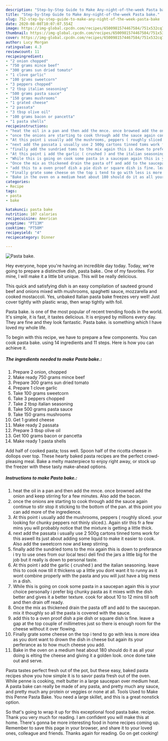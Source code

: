 ```yaml
---
description: "Step-by-Step Guide to Make Any-night-of-the-week Pasta bake."
title: "Step-by-Step Guide to Make Any-night-of-the-week Pasta bake."
slug: 752-step-by-step-guide-to-make-any-night-of-the-week-pasta-bake
date: 2020-08-08T10:07:07.554Z
image: https://img-global.cpcdn.com/recipes/6500981574467584/751x532cq70/pasta-bake-recipe-main-photo.jpg
thumbnail: https://img-global.cpcdn.com/recipes/6500981574467584/751x532cq70/pasta-bake-recipe-main-photo.jpg
cover: https://img-global.cpcdn.com/recipes/6500981574467584/751x532cq70/pasta-bake-recipe-main-photo.jpg
author: Lucy Morgan
ratingvalue: 4.3
reviewcount: 11
recipeingredient:
- "2 onion chopped"
- "750 grams mince beef"
- "300 grams sun dried tomato"
- "1 clove garlic"
- "100 grams sweetcorn"
- "3 peppers chopped"
- "2 tbsp italian seasoning"
- "500 grams pasta sauce"
- "150 grams mushrooms"
- "1 grated cheese"
- "2 passata"
- "3 tbsp olive oil"
- "100 grams bacon or pancetta"
- "1 pasta shells"
recipeinstructions:
- "heat the oil in a pan and then add the mnce. once browned add the onion and keep stirring for a few minutes. Also add the bacon."
- "once the onions are starting to cook through add the sauce again continue to stir stop it sticking to the bottom of the pan. at this point you can add more of the ingredience."
- "At this point i usually add the mushrooms, peppers ( roughly sliced. your looking for chunky peppers not thinly sliced.). Again stir this fr a few mins you will probably notice that the mixture is getting a little thick."
- "next add the passata i usually use 2 500g cartons tinned toms work for this aswell its just about adding some liquid to make it easier to cook. Also add the sweetcorn now and keep stirring."
- "finally add the sundried toms to the mix again this is down to preferance i try to use ones from our local tesci deli find the jars a little big for the job but it really is down to personal taste."
- "At this point i add the garlic ( crushed ) and the italian seasoning. leave this to cook now till it thickens up a little you dont want it to runny as it wont combine properly with the pasta and you will just have a big mess in a dish."
- "While this is going on cook some pasta in a saucepan again this is your choice personally i prefer big chunky pasta as it mixes with the dish better and gives it a better texture. cook for about 10 to 12 mins till soft and then drain off ready."
- "Once the mix as thickened drain the pasta off and add to the saucepan. mix it thoughly so all the pasta is covered with the sauce."
- "add this to a oven proof dish a pie dish or square dish is fine. leave a gap at the top couple of millimetres just so there is enough room for the cheese without it over flowing."
- "Finally grate some cheese on the top i tend to go with less is more idea as you dont want to drown the dish in cheese but again its your perferance as to how much cheese you add."
- "Bake in the oven on a medium heat about 180 should do it as all your doing is elting the cheese and giving it a golden look. once done take out and serve."
categories:
- Recipe
tags:
- pasta
- bake

katakunci: pasta bake 
nutrition: 107 calories
recipecuisine: American
preptime: "PT13M"
cooktime: "PT58M"
recipeyield: "4"
recipecategory: Dinner

---
```



![Pasta bake.](https://img-global.cpcdn.com/recipes/6500981574467584/751x532cq70/pasta-bake-recipe-main-photo.jpg)

Hey everyone, hope you're having an incredible day today. Today, we're going to prepare a distinctive dish, pasta bake.. One of my favorites. For mine, I will make it a little bit unique. This will be really delicious.

This quick and satisfying dish is an easy compilation of sauteed ground beef and onions mixed with mushrooms, spaghetti sauce, mozzarella and cooked mostaccoli. Yes, unbaked Italian pasta bake freezes very well! Just cover tightly with plastic wrap, then wrap tightly with foil.

Pasta bake. is one of the most popular of recent trending foods in the world. It's simple, it is fast, it tastes delicious. It is enjoyed by millions every day. They are fine and they look fantastic. Pasta bake. is something which I have loved my whole life.


To begin with this recipe, we have to prepare a few components. You can cook pasta bake. using 14 ingredients and 11 steps. Here is how you can achieve it.

<!--inarticleads1-->

##### The ingredients needed to make Pasta bake.:

1. Prepare 2 onion, chopped
1. Make ready 750 grams mince beef
1. Prepare 300 grams sun dried tomato
1. Prepare 1 clove garlic
1. Take 100 grams sweetcorn
1. Take 3 peppers chopped
1. Take 2 tbsp italian seasoning
1. Take 500 grams pasta sauce
1. Take 150 grams mushrooms
1. Get 1 grated cheese
1. Make ready 2 passata
1. Prepare 3 tbsp olive oil
1. Get 100 grams bacon or pancetta
1. Make ready 1 pasta shells


Add half of cooked pasta; toss well. Spoon half of the ricotta cheese in dollops over top. These hearty baked pasta recipes are the perfect crowd-pleasing meal. Bake a melty masterpiece to enjoy right away, or stock up the freezer with these tasty make-ahead options. 

<!--inarticleads2-->

##### Instructions to make Pasta bake.:

1. heat the oil in a pan and then add the mnce. once browned add the onion and keep stirring for a few minutes. Also add the bacon.
1. once the onions are starting to cook through add the sauce again continue to stir stop it sticking to the bottom of the pan. at this point you can add more of the ingredience.
1. At this point i usually add the mushrooms, peppers ( roughly sliced. your looking for chunky peppers not thinly sliced.). Again stir this fr a few mins you will probably notice that the mixture is getting a little thick.
1. next add the passata i usually use 2 500g cartons tinned toms work for this aswell its just about adding some liquid to make it easier to cook. Also add the sweetcorn now and keep stirring.
1. finally add the sundried toms to the mix again this is down to preferance i try to use ones from our local tesci deli find the jars a little big for the job but it really is down to personal taste.
1. At this point i add the garlic ( crushed ) and the italian seasoning. leave this to cook now till it thickens up a little you dont want it to runny as it wont combine properly with the pasta and you will just have a big mess in a dish.
1. While this is going on cook some pasta in a saucepan again this is your choice personally i prefer big chunky pasta as it mixes with the dish better and gives it a better texture. cook for about 10 to 12 mins till soft and then drain off ready.
1. Once the mix as thickened drain the pasta off and add to the saucepan. mix it thoughly so all the pasta is covered with the sauce.
1. add this to a oven proof dish a pie dish or square dish is fine. leave a gap at the top couple of millimetres just so there is enough room for the cheese without it over flowing.
1. Finally grate some cheese on the top i tend to go with less is more idea as you dont want to drown the dish in cheese but again its your perferance as to how much cheese you add.
1. Bake in the oven on a medium heat about 180 should do it as all your doing is elting the cheese and giving it a golden look. once done take out and serve.


Pasta tastes perfect fresh out of the pot, but these easy, baked pasta recipes show you how simple it is to savor pasta fresh out of the oven. While penne is cooking, melt butter in a large saucepan over medium heat. A pasta bake can really be made of any pasta, and pretty much any sauce, and pretty much any protein or veggies or none at all. Tools Used to Make this Penne Pasta Bake. You need a large skillet, and this is a great nonstick option. 

So that's going to wrap it up for this exceptional food pasta bake. recipe. Thank you very much for reading. I am confident you will make this at home. There's gonna be more interesting food in home recipes coming up. Remember to save this page in your browser, and share it to your loved ones, colleague and friends. Thanks again for reading. Go on get cooking!
